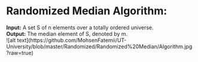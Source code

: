 <h1>Randomized Median Algorithm:</h1>
<strong>Input:</strong> A set S of n elements over a totally ordered universe.<br>
<strong>Output:</strong> The median element of S, denoted by m.<br>
![alt text](https://github.com/MohsenFatemii/UT-University/blob/master/Randomized/Randomized%20Median/Algorithm.jpg?raw=true)
